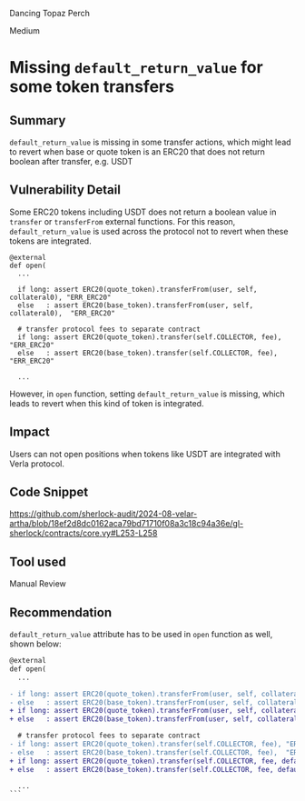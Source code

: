 Dancing Topaz Perch

Medium

# Missing `default_return_value` for some token transfers

## Summary
`default_return_value` is missing in some transfer actions, which might lead to revert when base or quote token is an ERC20 that does not return boolean after transfer, e.g. USDT

## Vulnerability Detail
Some ERC20 tokens including USDT does not return a boolean value in `transfer` or `transferFrom` external functions.
For this reason, `default_return_value` is used across the protocol not to revert when these tokens are integrated.

```vyper
@external
def open(
  ...

  if long: assert ERC20(quote_token).transferFrom(user, self, collateral0), "ERR_ERC20"
  else   : assert ERC20(base_token).transferFrom(user, self, collateral0),  "ERR_ERC20"

  # transfer protocol fees to separate contract
  if long: assert ERC20(quote_token).transfer(self.COLLECTOR, fee), "ERR_ERC20"
  else   : assert ERC20(base_token).transfer(self.COLLECTOR, fee),  "ERR_ERC20"

  ...
```

However, in `open` function, setting `default_return_value` is missing, which leads to revert when this kind of token is integrated.

## Impact
Users can not open positions when tokens like USDT are integrated with Verla protocol.

## Code Snippet
https://github.com/sherlock-audit/2024-08-velar-artha/blob/18ef2d8dc0162aca79bd71710f08a3c18c94a36e/gl-sherlock/contracts/core.vy#L253-L258

## Tool used
Manual Review

## Recommendation
`default_return_value` attribute has to be used in `open` function as well, shown below:

``````diff
@external
def open(
  ...

- if long: assert ERC20(quote_token).transferFrom(user, self, collateral0), "ERR_ERC20"
- else   : assert ERC20(base_token).transferFrom(user, self, collateral0),  "ERR_ERC20"
+ if long: assert ERC20(quote_token).transferFrom(user, self, collateral0, default_return_value=True), "ERR_ERC20"
+ else   : assert ERC20(base_token).transferFrom(user, self, collateral0, default_return_value=True),  "ERR_ERC20"

  # transfer protocol fees to separate contract
- if long: assert ERC20(quote_token).transfer(self.COLLECTOR, fee), "ERR_ERC20"
- else   : assert ERC20(base_token).transfer(self.COLLECTOR, fee),  "ERR_ERC20"
+ if long: assert ERC20(quote_token).transfer(self.COLLECTOR, fee, default_return_value=True), "ERR_ERC20"
+ else   : assert ERC20(base_token).transfer(self.COLLECTOR, fee, default_return_value=True),  "ERR_ERC20"

  ...
```
